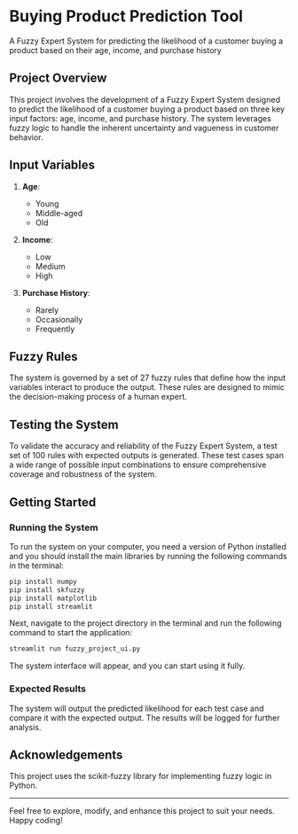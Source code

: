 # Buying Product Prediction Tool

A Fuzzy Expert System for predicting the likelihood of a customer buying a product based on their age, income, and purchase history

## Project Overview

This project involves the development of a Fuzzy Expert System designed to predict the likelihood of a customer buying a product based on three key input factors: age, income, and purchase history. The system leverages fuzzy logic to handle the inherent uncertainty and vagueness in customer behavior.

## Input Variables

1. **Age**:
   - Young
   - Middle-aged
   - Old

2. **Income**:
   - Low
   - Medium
   - High

3. **Purchase History**:
   - Rarely
   - Occasionally
   - Frequently

## Fuzzy Rules

The system is governed by a set of 27 fuzzy rules that define how the input variables interact to produce the output. These rules are designed to mimic the decision-making process of a human expert.

## Testing the System

To validate the accuracy and reliability of the Fuzzy Expert System, a test set of 100 rules with expected outputs is generated. These test cases span a wide range of possible input combinations to ensure comprehensive coverage and robustness of the system.

## Getting Started

### Running the System

To run the system on your computer, you need a version of Python installed and you should install the main libraries by running the following commands in the terminal:

```bash
pip install numpy
pip install skfuzzy
pip install matplotlib
pip install streamlit
```

Next, navigate to the project directory in the terminal and run the following command to start the application:

```bash
streamlit run fuzzy_project_ui.py
```


The system interface will appear, and you can start using it fully.

### Expected Results

The system will output the predicted likelihood for each test case and compare it with the expected output. The results will be logged for further analysis.

## Acknowledgements

This project uses the scikit-fuzzy library for implementing fuzzy logic in Python.

---

Feel free to explore, modify, and enhance this project to suit your needs. Happy coding!
